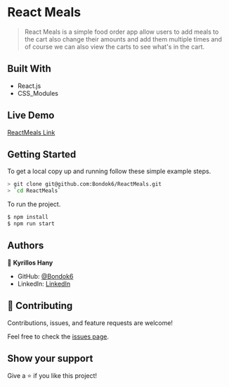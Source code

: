 # React Meals

> React Meals is a simple food order app allow users to add meals to the cart also change their amounts and add them multiple times and of course we can also view the carts to see what's in the cart. 



## Built With

- React.js
- CSS_Modules


## Live Demo

[ReactMeals Link](https://bondok6.github.io/ReactMeals/)

## Getting Started

To get a local copy up and running follow these simple example steps.

```bash
> git clone git@github.com:Bondok6/ReactMeals.git
> `cd ReactMeals`
```

To run the project.

```bash
$ npm install
$ npm run start
```

## Authors

👤 **Kyrillos Hany**

- GitHub: [@Bondok6](https://github.com/Bondok6)
- LinkedIn: [LinkedIn](https://www.linkedin.com/in/kyrillos-hany/)

## 🤝 Contributing

Contributions, issues, and feature requests are welcome!

Feel free to check the [issues page](../../issues/).

## Show your support

Give a ⭐️ if you like this project!
